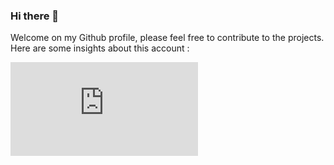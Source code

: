 ### Hi there 👋

Welcome on my Github profile, please feel free to contribute to the projects. Here are some insights about this account : 

<embed src="https://wakatime.com/share/@7d0c0074-b835-4cde-ac43-e3b00b5701b1/755d5b45-5f7a-465a-a3c4-c5b2880763c1.svg"></embed>
